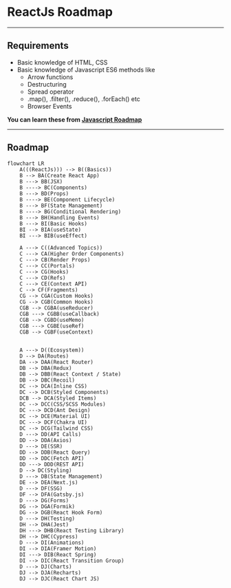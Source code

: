 # ReactJs Roadmap
----------------
## Requirements

- Basic knowledge of HTML, CSS
- Basic knowledge of Javascript ES6 methods like
    - Arrow functions
    - Destructuring
    - Spread operator
    - .map(), .filter(), .reduce(), .forEach() etc
    - Browser Events

**You can learn these from [Javascript Roadmap](/Javascript/Readme.md)**

----------------
## Roadmap

```mermaid
flowchart LR
    A(((ReactJs))) --> B((Basics))
    B --> BA(Create React App)
    B ---> BB(JSX)
    B ----> BC(Components)
    B ---> BD(Props)
    B ----> BE(Component Lifecycle)
    B ---> BF(State Management)
    B ----> BG(Conditional Rendering)
    B ---> BH(Handling Events)
    B ---> BI(Basic Hooks)
    BI --> BIA(useState)
    BI ---> BIB(useEffect)

    A ---> C((Advanced Topics))
    C ---> CA(Higher Order Components)
    C ---> CB(Render Props)
    C ---> CC(Portals)
    C ---> CG(Hooks)
    C ---> CD(Refs)
    C ---> CE(Context API)
    C --> CF(Fragments)
    CG --> CGA(Custom Hooks)
    CG --> CGB(Common Hooks)
    CGB --> CGBA(useReducer)
    CGB ---> CGBB(useCallback)
    CGB --> CGBD(useMemo)
    CGB ---> CGBE(useRef)
    CGB --> CGBF(useContext)


    A ---> D((Ecosystem))
    D --> DA(Routes)
    DA --> DAA(React Router)
    DB --> DBA(Redux)
    DB --> DBB(React Context / State)
    DB --> DBC(Recoil)
    DC --> DCA(Inline CSS)
    DC --> DCB(Styled Components)
    DCB --> DCA(Styled Items)
    DC --> DCC(CSS/SCSS Modules)
    DC ---> DCD(Ant Design)
    DC --> DCE(Material UI)
    DC ---> DCF(Chakra UI)
    DC --> DCG(Tailwind CSS)
    D ---> DD(API Calls)
    DD --> DDA(Axios)
    D ---> DE(SSR)
    DD --> DDB(React Query)
    DD --> DDC(Fetch API)
    DD ---> DDD(REST API)
    D --> DC(Styling)
    D ---> DB(State Management)
    DE --> DEA(Next.js)
    D ---> DF(SSG)
    DF --> DFA(Gatsby.js)
    D ---> DG(Forms)
    DG --> DGA(Formik)
    DG --> DGB(React Hook Form)
    D ---> DH(Testing)
    DH --> DHA(Jest)
    DH ---> DHB(React Testing Library)
    DH --> DHC(Cypress)
    D ---> DI(Animations)
    DI --> DIA(Framer Motion)
    DI ---> DIB(React Spring)
    DI --> DIC(React Transition Group)
    D ---> DJ(Charts)
    DJ --> DJA(Recharts)
    DJ --> DJC(React Chart JS)
```